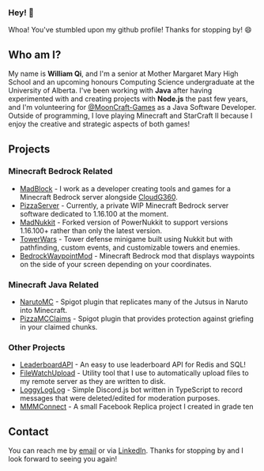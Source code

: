 ### Hey! 👋

Whoa! You've stumbled upon my github profile! Thanks for stopping by! 😄

## Who am I?
My name is **William Qi**, and I'm a senior at Mother Margaret Mary High School and an upcoming honours Computing Science undergraduate at the University of Alberta. I've been working with **Java** after having experimented with and creating projects with **Node.js** the past few years, and I'm volunteering for [@MoonCraft-Games](https://github.com/Mooncraft-Games) as a Java Software Developer.
Outside of programming, I love playing Minecraft and StarCraft II because I enjoy the creative and strategic aspects of both games!

## Projects

### Minecraft Bedrock Related
- [MadBlock](https://github.com/Mooncraft-Games) - I work as a developer creating tools and games for a Minecraft Bedrock server alongside [CloudG360](https://github.com/CloudG360).
- [PizzaServer](https://github.com/WillQi/PizzaServer) - Currently, a private WIP Minecraft Bedrock server software dedicated to 1.16.100 at the moment. 
- [MadNukkit](https://github.com/Mooncraft-Games/MadNukkit) - Forked version of PowerNukkit to support versions 1.16.100+ rather than only the latest version.
- [TowerWars](https://github.com/Mooncraft-Games/GamemodeTowerWars) - Tower defense minigame built using Nukkit but with pathfinding, custom events, and customizable towers and enemies.
- [BedrockWaypointMod](https://github.com/WillQi/BedrockWaypointMod) - Minecraft Bedrock mod that displays waypoints on the side of your screen depending on your coordinates.

### Minecraft Java Related
- [NarutoMC](https://github.com/WillQi/NarutoMC) - Spigot plugin that replicates many of the Jutsus in Naruto into Minecraft.
- [PizzaMCClaims](https://github.com/WillQi/PizzaMCClaims) - Spigot plugin that provides protection against griefing in your claimed chunks.

### Other Projects
- [LeaderboardAPI](https://github.com/WillQi/LeaderboardAPI) - An easy to use leaderboard API for Redis and SQL!
- [FileWatchUpload](https://github.com/WillQi/FileWatchUpload) - Utility tool that I use to automatically upload files to my remote server as they are written to disk.
- [LoggyLogLog](https://github.com/WillQi/LoggyLogLog) - Simple Discord.js bot written in TypeScript to record messages that were deleted/edited for moderation purposes.
- [MMMConnect](https://github.com/WillQi/MMMConnect) - A small Facebook Replica project I created in grade ten

## Contact
You can reach me by [email](mailto:williamqi.250@gmail.com) or via [LinkedIn](https://www.linkedin.com/in/william-qi/).
Thanks for stopping by and I look forward to seeing you again!
